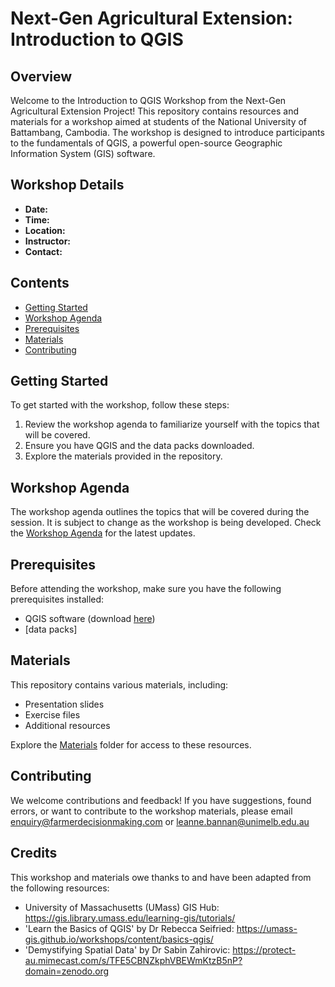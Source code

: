 # Next-Gen Agricultural Extension: Introduction to QGIS

## Overview

Welcome to the Introduction to QGIS Workshop from the Next-Gen Agricultural Extension Project! This repository contains resources and materials for a workshop aimed at students of the National University of Battambang, Cambodia. The workshop is designed to introduce participants to the fundamentals of QGIS, a powerful open-source Geographic Information System (GIS) software.

## Workshop Details

- **Date:** 
- **Time:** 
- **Location:** 
- **Instructor:** 
- **Contact:** 

## Contents

- [Getting Started](#getting-started)
- [Workshop Agenda](#workshop-agenda)
- [Prerequisites](#prerequisites)
- [Materials](#materials)
- [Contributing](#contributing)

## Getting Started

To get started with the workshop, follow these steps:

1. Review the workshop agenda to familiarize yourself with the topics that will be covered.
2. Ensure you have QGIS and the data packs downloaded.
3. Explore the materials provided in the repository.

## Workshop Agenda

The workshop agenda outlines the topics that will be covered during the session. It is subject to change as the workshop is being developed. Check the [Workshop Agenda](workshop_agenda.md) for the latest updates.

## Prerequisites

Before attending the workshop, make sure you have the following prerequisites installed:

- QGIS software (download [here](https://qgis.org))
- [data packs]

## Materials

This repository contains various materials, including:

- Presentation slides
- Exercise files
- Additional resources

Explore the [Materials](materials) folder for access to these resources.

## Contributing

We welcome contributions and feedback! If you have suggestions, found errors, or want to contribute to the workshop materials, please email enquiry@farmerdecisionmaking.com or leanne.bannan@unimelb.edu.au

## Credits
This workshop and materials owe thanks to and have been adapted from the following resources:

- University of Massachusetts (UMass) GIS Hub: https://gis.library.umass.edu/learning-gis/tutorials/
- 'Learn the Basics of QGIS' by Dr Rebecca Seifried: https://umass-gis.github.io/workshops/content/basics-qgis/
- 'Demystifying Spatial Data' by Dr Sabin Zahirovic: https://protect-au.mimecast.com/s/TFE5CBNZkphVBEWmKtzB5nP?domain=zenodo.org
